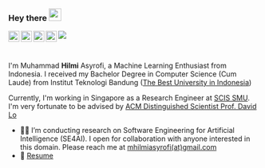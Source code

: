 ### Hey there <img src="https://media.giphy.com/media/hvRJCLFzcasrR4ia7z/giphy.gif" width="25px">

<a href="https://www.linkedin.com/in/mhilmiasyrofi/">
  <img align="left" alt="Hilmi's LinkedIn" height="22px" src="https://raw.githubusercontent.com/peterthehan/peterthehan/master/assets/linkedin.svg" />
</a>
<a href="https://www.kaggle.com/mhilmiasyrofi">
  <img align="left" alt="Hilmi's Kaggle" height="22px" src="https://upload.wikimedia.org/wikipedia/commons/7/7c/Kaggle_logo.png" />
</a>
<a href="https://leetcode.com/mhilmiasyrofi/">
  <img align="left" alt="Hilmi's Leetcode" height="22px" src="https://upload.wikimedia.org/wikipedia/commons/0/0a/LeetCode_Logo_black_with_text.svg" />
</a>
<a href="https://scholar.google.com/citations?hl=en&view_op=list_works&authuser=2&gmla=AJsN-F4Sfw6QJIi5qh9umDrtLZdfTW4Jo6VvnEvyMLWModTtV0qe4SI4Teu2HhgapxsX508kxYxjBWU7ISMK7CtWIS73wxN9yArryRCRj1cRLrH9Cy-17gs&user=BrkfL7UAAAAJ">
  <img align="left" alt="Hilmi's Google Scholar" height="22px" src="https://upload.wikimedia.org/wikipedia/commons/2/28/Google_Scholar_logo.png" />
</a>

![](https://visitor-badge.glitch.me/badge?page_id=mhilmiasyrofi.mhilmiasyrofi)

<br />

I'm Muhammad **Hilmi** Asyrofi, a Machine Learning Enthusiast from Indonesia. I received my Bachelor Degree in Computer Science (Cum Laude) from Institut Teknologi Bandung ([The Best University in Indonesia](https://www.timeshighereducation.com/world-university-rankings/2021/subject-ranking/computer-science#!/page/0/length/25/locations/ID/sort_by/rank/sort_order/asc/cols/stats))

Currently, I'm working in Singapore as a Research Engineer at [SCIS SMU](https://scis.smu.edu.sg). I'm very fortunate to be advised by [ACM Distinguished Scientist Prof. David Lo](http://www.mysmu.edu/faculty/davidlo/) 


- :man_technologist: I’m conducting research on Software Engineering for Artificial Intelligence (SE4AI). I open for collaboration with anyone interested in this domain. Please reach me at [mhilmiasyrofi(at)gmail.com](mailto:mhilmiasyrofi@gmail.com)
- 📝 [Resume](https://drive.google.com/file/d/1jIixJTE0YXVb4-k8400Uhr8NBb4jnX-K/view?usp=sharing)
